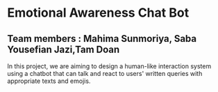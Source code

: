# Emotional Awareness Chat Bot
## Team members : Mahima Sunmoriya, Saba Yousefian Jazi,Tam Doan
In this project, we are aiming to design a human-like interaction system using a chatbot that can talk and react to users' written queries with appropriate texts and emojis.
